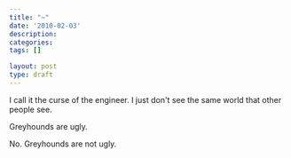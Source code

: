 ```yaml
---
title: "~"
date: '2010-02-03'
description:
categories:
tags: []

layout: post
type: draft
---
```

I call it the curse of the engineer. I just don't see the same world that other people see.

Greyhounds are ugly.

No. Greyhounds are not ugly.
